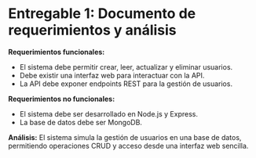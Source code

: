 # Entregable 1: Documento de requerimientos y análisis

**Requerimientos funcionales:**

- El sistema debe permitir crear, leer, actualizar y eliminar usuarios.
- Debe existir una interfaz web para interactuar con la API.
- La API debe exponer endpoints REST para la gestión de usuarios.

**Requerimientos no funcionales:**

- El sistema debe ser desarrollado en Node.js y Express.
- La base de datos debe ser MongoDB.

**Análisis:**
El sistema simula la gestión de usuarios en una base de datos, permitiendo operaciones CRUD y acceso desde una interfaz web sencilla.

